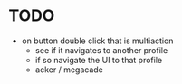 # TODO

- on button double click that is multiaction
  - see if it navigates to another profile
  - if so navigate the UI to that profile
  - acker / megacade